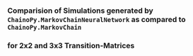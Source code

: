 ### Comparision of Simulations generated by `ChainoPy.MarkovChainNeuralNetwork` as compared to `ChainoPy.MarkovChain` 
### for 2x2 and 3x3 Transition-Matrices